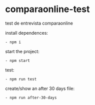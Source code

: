 # comparaonline-test
test de entrevista comparaonline


install dependences: 

    - npm i



start the project:

    - npm start



test:

    - npm run test


create/show an after 30 days file:


    - npm run after-30-days


